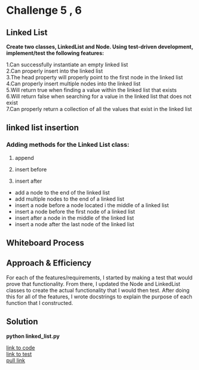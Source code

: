 # Challenge 5 , 6

## Linked List

__Create two classes, LinkedList and Node. Using test-driven development, implement/test the following features:__

1.Can successfully instantiate an empty linked list<br>
2.Can properly insert into the linked list<br>
3.The head property will properly point to the first node in the linked list<br>
4.Can properly insert multiple nodes into the linked list<br>
5.Will return true when finding a value within the linked list that exists<br>
6.Will return false when searching for a value in the linked list that does not exist<br>
7.Can properly return a collection of all the values that exist in the linked list<br>



## linked list insertion



### Adding methods for the Linked List class:

 1. append

 2. insert before

 3. insert after


 - add a node to the end of the linked list
 - add multiple nodes to the end of a linked list
 - insert a node before a node located i the middle of a linked list
 - insert a node before the first node of a linked list
 - insert after a node in the middle of the linked list
 - insert a node after the last node of the linked list



  



## Whiteboard Process
<!-- Embedded whiteboard image -->


## Approach & Efficiency
  For each of the features/requirements, I started by making a test that would prove that functionality. From there, I updated the Node and LinkedList classes to create the actual functionality that I would then test. After doing this for all of the features, I wrote docstrings to explain the purpose of each function that I constructed.
## Solution
__python linked_list.py__

[link to code](linked_list.py)<br>
[link to test](../tests/test_linked_list.py)<br>
[pull link](https://walaaalrefai.github.io/data-structures-and-algorithms/linked_list/)

